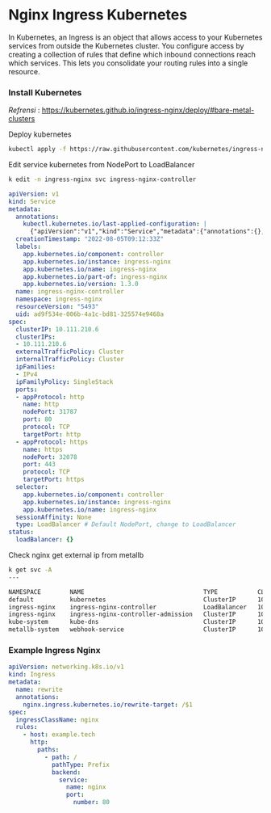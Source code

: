# Nginx Ingress Kubernetes

In Kubernetes, an Ingress is an object that allows access to your Kubernetes services from outside the Kubernetes cluster. You configure access by creating a collection of rules that define which inbound connections reach which services. This lets you consolidate your routing rules into a single resource.

### Install Kubernetes

_Refrensi_ : https://kubernetes.github.io/ingress-nginx/deploy/#bare-metal-clusters

Deploy kubernetes

```bash
kubectl apply -f https://raw.githubusercontent.com/kubernetes/ingress-nginx/controller-v1.3.0/deploy/static/provider/baremetal/deploy.yaml
```

Edit service kubernetes from NodePort to LoadBalancer

```bash
k edit -n ingress-nginx svc ingress-nginx-controller
```
```yaml
apiVersion: v1
kind: Service
metadata:
  annotations:
    kubectl.kubernetes.io/last-applied-configuration: |
      {"apiVersion":"v1","kind":"Service","metadata":{"annotations":{},"labels":{"app.kubernetes.io/component":"controller","app.kubernetes.io/instance":"ingress-nginx","app.kubernetes.io/name":"ingress-nginx","app.kubernetes.io/part-of":"ingress-nginx","app.kubernetes.io/version":"1.3.0"},"name":"ingress-nginx-controller","namespace":"ingress-nginx"},"spec":{"ports":[{"appProtocol":"http","name":"http","port":80,"protocol":"TCP","targetPort":"http"},{"appProtocol":"https","name":"https","port":443,"protocol":"TCP","targetPort":"https"}],"selector":{"app.kubernetes.io/component":"controller","app.kubernetes.io/instance":"ingress-nginx","app.kubernetes.io/name":"ingress-nginx"},"type":"NodePort"}}
  creationTimestamp: "2022-08-05T09:12:33Z"
  labels:
    app.kubernetes.io/component: controller
    app.kubernetes.io/instance: ingress-nginx
    app.kubernetes.io/name: ingress-nginx
    app.kubernetes.io/part-of: ingress-nginx
    app.kubernetes.io/version: 1.3.0
  name: ingress-nginx-controller
  namespace: ingress-nginx
  resourceVersion: "5493"
  uid: ad9f534e-006b-4a1c-bd81-325574e9468a
spec:
  clusterIP: 10.111.210.6
  clusterIPs:
  - 10.111.210.6
  externalTrafficPolicy: Cluster
  internalTrafficPolicy: Cluster
  ipFamilies:
  - IPv4
  ipFamilyPolicy: SingleStack
  ports:
  - appProtocol: http
    name: http
    nodePort: 31787
    port: 80
    protocol: TCP
    targetPort: http
  - appProtocol: https
    name: https
    nodePort: 32078
    port: 443
    protocol: TCP
    targetPort: https
  selector:
    app.kubernetes.io/component: controller
    app.kubernetes.io/instance: ingress-nginx
    app.kubernetes.io/name: ingress-nginx
  sessionAffinity: None
  type: LoadBalancer # Default NodePort, change to LoadBalancer
status:
  loadBalancer: {}

```

Check nginx get external ip from metallb

```bash
k get svc -A
---

NAMESPACE        NAME                                 TYPE           CLUSTER-IP       EXTERNAL-IP    PORT(S)                      AGE
default          kubernetes                           ClusterIP      10.96.0.1        <none>         443/TCP                      56m
ingress-nginx    ingress-nginx-controller             LoadBalancer   10.111.210.6     172.18.10.80   80:31787/TCP,443:32078/TCP   2m23s
ingress-nginx    ingress-nginx-controller-admission   ClusterIP      10.96.79.36      <none>         443/TCP                      2m23s
kube-system      kube-dns                             ClusterIP      10.96.0.10       <none>         53/UDP,53/TCP,9153/TCP       56m
metallb-system   webhook-service                      ClusterIP      10.102.247.183   <none>         443/TCP                      8m22s
```

### Example Ingress Nginx

```yaml
apiVersion: networking.k8s.io/v1
kind: Ingress
metadata:
  name: rewrite
  annotations:
    nginx.ingress.kubernetes.io/rewrite-target: /$1
spec:
  ingressClassName: nginx
  rules:
    - host: example.tech
      http:
        paths:
          - path: /
            pathType: Prefix
            backend:
              service:
                name: nginx 
                port:
                  number: 80
```


